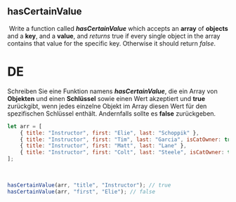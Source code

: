 ## hasCertainValue

​
Write a function called **_hasCertainValue_** which accepts an **array** of **objects** and a **key**, and a **value**, and _returns_ true if every single object in the array contains that value for the specific key. Otherwise it should return _false_.
​
​

# DE

Schreiben Sie eine Funktion namens **_hasCertainValue_**, die ein Array von **Objekten** und einen **Schlüssel** sowie einen Wert akzeptiert und **true** zurückgibt, wenn jedes einzelne Objekt im Array diesen Wert für den spezifischen Schlüssel enthält. Andernfalls sollte es **false** zurückgeben.
​

```js
let arr = [
    { title: "Instructor", first: "Elie", last: "Schoppik" },
    { title: "Instructor", first: "Tim", last: "Garcia", isCatOwner: true },
    { title: "Instructor", first: "Matt", last: "Lane" },
    { title: "Instructor", first: "Colt", last: "Steele", isCatOwner: true },
];
```

​

```js
hasCertainValue(arr, "title", "Instructor"); // true
hasCertainValue(arr, "first", "Elie"); // false
```
